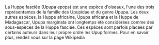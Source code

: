 La Huppe fasciée (Upupa epops) est une espèce d'oiseaux, l'une des trois représentantes de la famille des Upupidae et du genre Upupa.
Les deux autres espèces, la Huppe africaine, Upupa africana et la Huppe de Madagascar, Upupa marginata ont longtemps été considérées comme des sous-espèces de la Huppe fasciée.
Ces espèces sont parfois placées par certains auteurs dans leur propre ordre les Upupiformes.
Pour en savoir plus, rendez vous sur la page Wikipedia